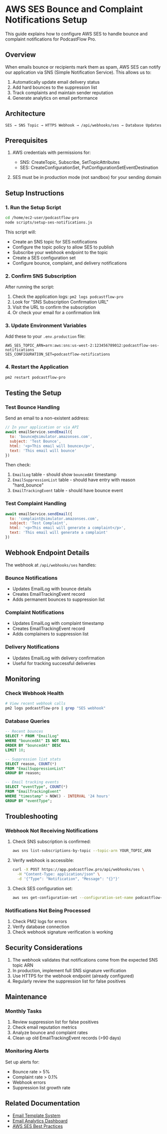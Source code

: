 # AWS SES Bounce and Complaint Notifications Setup

This guide explains how to configure AWS SES to handle bounce and complaint notifications for PodcastFlow Pro.

## Overview

When emails bounce or recipients mark them as spam, AWS SES can notify our application via SNS (Simple Notification Service). This allows us to:

1. Automatically update email delivery status
2. Add hard bounces to the suppression list
3. Track complaints and maintain sender reputation
4. Generate analytics on email performance

## Architecture

```
SES → SNS Topic → HTTPS Webhook → /api/webhooks/ses → Database Updates
```

## Prerequisites

1. AWS credentials with permissions for:
   - SNS: CreateTopic, Subscribe, SetTopicAttributes
   - SES: CreateConfigurationSet, PutConfigurationSetEventDestination

2. SES must be in production mode (not sandbox) for your sending domain

## Setup Instructions

### 1. Run the Setup Script

```bash
cd /home/ec2-user/podcastflow-pro
node scripts/setup-ses-notifications.js
```

This script will:
- Create an SNS topic for SES notifications
- Configure the topic policy to allow SES to publish
- Subscribe your webhook endpoint to the topic
- Create a SES configuration set
- Configure bounce, complaint, and delivery notifications

### 2. Confirm SNS Subscription

After running the script:
1. Check the application logs: `pm2 logs podcastflow-pro`
2. Look for "SNS Subscription Confirmation URL"
3. Visit the URL to confirm the subscription
4. Or check your email for a confirmation link

### 3. Update Environment Variables

Add these to your `.env.production` file:

```env
AWS_SES_TOPIC_ARN=arn:aws:sns:us-west-2:123456789012:podcastflow-ses-notifications
SES_CONFIGURATION_SET=podcastflow-notifications
```

### 4. Restart the Application

```bash
pm2 restart podcastflow-pro
```

## Testing the Setup

### Test Bounce Handling

Send an email to a non-existent address:

```javascript
// In your application or via API
await emailService.sendEmail({
  to: 'bounce@simulator.amazonses.com',
  subject: 'Test Bounce',
  html: '<p>This email will bounce</p>',
  text: 'This email will bounce'
})
```

Then check:
1. `EmailLog` table - should show `bouncedAt` timestamp
2. `EmailSuppressionList` table - should have entry with reason "hard_bounce"
3. `EmailTrackingEvent` table - should have bounce event

### Test Complaint Handling

```javascript
await emailService.sendEmail({
  to: 'complaint@simulator.amazonses.com',
  subject: 'Test Complaint',
  html: '<p>This email will generate a complaint</p>',
  text: 'This email will generate a complaint'
})
```

## Webhook Endpoint Details

The webhook at `/api/webhooks/ses` handles:

### Bounce Notifications
- Updates EmailLog with bounce details
- Creates EmailTrackingEvent record
- Adds permanent bounces to suppression list

### Complaint Notifications
- Updates EmailLog with complaint timestamp
- Creates EmailTrackingEvent record
- Adds complainers to suppression list

### Delivery Notifications
- Updates EmailLog with delivery confirmation
- Useful for tracking successful deliveries

## Monitoring

### Check Webhook Health

```bash
# View recent webhook calls
pm2 logs podcastflow-pro | grep "SES webhook"
```

### Database Queries

```sql
-- Recent bounces
SELECT * FROM "EmailLog" 
WHERE "bouncedAt" IS NOT NULL 
ORDER BY "bouncedAt" DESC 
LIMIT 10;

-- Suppression list stats
SELECT reason, COUNT(*) 
FROM "EmailSuppressionList" 
GROUP BY reason;

-- Email tracking events
SELECT "eventType", COUNT(*) 
FROM "EmailTrackingEvent" 
WHERE "timestamp" > NOW() - INTERVAL '24 hours'
GROUP BY "eventType";
```

## Troubleshooting

### Webhook Not Receiving Notifications

1. Check SNS subscription is confirmed:
   ```bash
   aws sns list-subscriptions-by-topic --topic-arn YOUR_TOPIC_ARN
   ```

2. Verify webhook is accessible:
   ```bash
   curl -X POST https://app.podcastflow.pro/api/webhooks/ses \
     -H "Content-Type: application/json" \
     -d '{"Type": "Notification", "Message": "{}"}'
   ```

3. Check SES configuration set:
   ```bash
   aws ses get-configuration-set --configuration-set-name podcastflow-notifications
   ```

### Notifications Not Being Processed

1. Check PM2 logs for errors
2. Verify database connection
3. Check webhook signature verification is working

## Security Considerations

1. The webhook validates that notifications come from the expected SNS topic ARN
2. In production, implement full SNS signature verification
3. Use HTTPS for the webhook endpoint (already configured)
4. Regularly review the suppression list for false positives

## Maintenance

### Monthly Tasks

1. Review suppression list for false positives
2. Check email reputation metrics
3. Analyze bounce and complaint rates
4. Clean up old EmailTrackingEvent records (>90 days)

### Monitoring Alerts

Set up alerts for:
- Bounce rate > 5%
- Complaint rate > 0.1%
- Webhook errors
- Suppression list growth rate

## Related Documentation

- [Email Template System](./EMAIL_TEMPLATES.md)
- [Email Analytics Dashboard](./EMAIL_ANALYTICS.md)
- [AWS SES Best Practices](https://docs.aws.amazon.com/ses/latest/dg/best-practices.html)